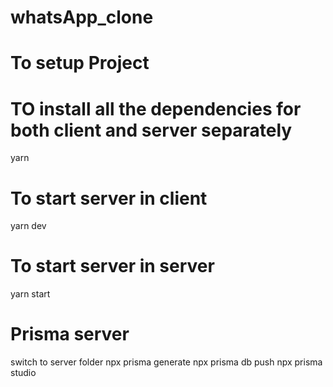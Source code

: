 # whatsApp_clone

# To setup Project

# TO install all the dependencies for both client and server separately
yarn

# To start server in client
yarn dev

# To start server in server
yarn start

# Prisma server
switch to server folder
npx prisma generate
npx prisma db push
npx prisma studio